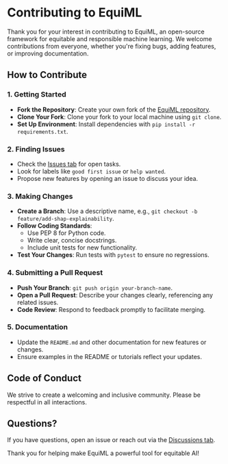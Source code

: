 # Contributing to EquiML

Thank you for your interest in contributing to EquiML, an open-source framework for equitable and responsible machine learning. We welcome contributions from everyone, whether you're fixing bugs, adding features, or improving documentation.

## How to Contribute

### 1. Getting Started
- **Fork the Repository**: Create your own fork of the [EquiML repository](https://github.com/mkupermann/EquiML).
- **Clone Your Fork**: Clone your fork to your local machine using `git clone`.
- **Set Up Environment**: Install dependencies with `pip install -r requirements.txt`.

### 2. Finding Issues
- Check the [Issues tab](https://github.com/mkupermann/EquiML/issues) for open tasks.
- Look for labels like `good first issue` or `help wanted`.
- Propose new features by opening an issue to discuss your idea.

### 3. Making Changes
- **Create a Branch**: Use a descriptive name, e.g., `git checkout -b feature/add-shap-explainability`.
- **Follow Coding Standards**:
  - Use PEP 8 for Python code.
  - Write clear, concise docstrings.
  - Include unit tests for new functionality.
- **Test Your Changes**: Run tests with `pytest` to ensure no regressions.

### 4. Submitting a Pull Request
- **Push Your Branch**: `git push origin your-branch-name`.
- **Open a Pull Request**: Describe your changes clearly, referencing any related issues.
- **Code Review**: Respond to feedback promptly to facilitate merging.

### 5. Documentation
- Update the `README.md` and other documentation for new features or changes.
- Ensure examples in the README or tutorials reflect your updates.

## Code of Conduct
We strive to create a welcoming and inclusive community. Please be respectful in all interactions.

## Questions?
If you have questions, open an issue or reach out via the [Discussions tab](https://github.com/mkupermann/EquiML/discussions).

Thank you for helping make EquiML a powerful tool for equitable AI!